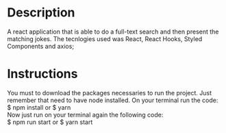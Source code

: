 # Description

A react application that is able to do a full-text search and then present the matching jokes.
The tecnlogies used was React, React Hooks, Styled Components and axios;

# Instructions

You must to download the packages necessaries to run the project. Just remember that need to have node installed.
On your terminal run the code: <br>
$ npm install or $ yarn
<br>
Now just run on your terminal again the following code:<br>
$ npm run start or $ yarn start
